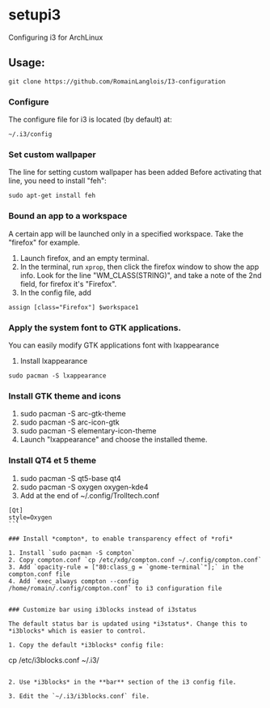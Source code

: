 # setupi3

Configuring i3 for ArchLinux

## Usage:

```
git clone https://github.com/RomainLanglois/I3-configuration
``` 

### Configure

The configure file for i3 is located (by default) at:
```
~/.i3/config
```

### Set custom wallpaper

The line for setting custom wallpaper has been added
Before activating that line, you need to install "feh":
```
sudo apt-get install feh
```

### Bound an app to a workspace

A certain app will be launched only in a specified workspace.
Take the "firefox" for example.

1. Launch firefox, and an empty terminal.
2. In the terminal, run `xprop`, then click the firefox window to
   show the app info. Look for the line "WM_CLASS(STRING)", and
   take a note of the 2nd field, for firefox it's "Firefox".
3. In the config file, add
```
assign [class="Firefox"] $workspace1
```

### Apply the system font to GTK applications.

You can easily modify GTK applications font with lxappearance

1. Install lxappearance
```
sudo pacman -S lxappearance
```

### Install GTK theme and icons

1. sudo pacman -S arc-gtk-theme
2. sudo pacman -S arc-icon-gtk
3. sudo pacman -S elementary-icon-theme 
4. Launch "lxappearance" and choose the installed theme.

### Install QT4 et 5 theme
1. sudo pacman -S qt5-base qt4
2. sudo pacman -S oxygen oxygen-kde4
3. Add at the end of ~/.config/Trolltech.conf
```
[Qt]
style=Oxygen
``̀`

### Install *compton*, to enable transparency effect of *rofi*

1. Install `sudo pacman -S compton`
2. Copy compton.conf `cp /etc/xdg/compton.conf ~/.config/compton.conf`
3. Add `opacity-rule = ["80:class_g = `gnome-terminal`"];` in the compton.conf file
4. Add `exec_always compton --config /home/romain/.config/compton.conf` to i3 configuration file


### Customize bar using i3blocks instead of i3status

The default status bar is updated using *i3status*. Change this to *i3blocks* which is easier to control.

1. Copy the default *i3blocks* config file:
```
cp /etc/i3blocks.conf ~/.i3/
```

2. Use *i3blocks* in the **bar** section of the i3 config file.

3. Edit the `~/.i3/i3blocks.conf` file.
